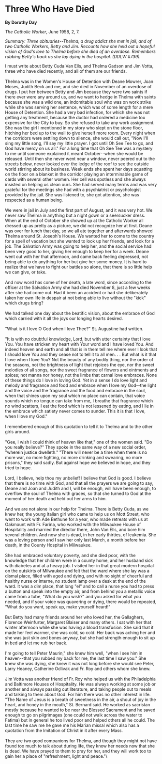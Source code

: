Three Who Have Died
===================

**By Dorothy Day**

*The Catholic Worker*, June 1958, 2, 7.

*Summary: Three obituaries--Thelma, a drug addict she met in jail, and
of two Catholic Workers, Betty and Jim. Recounts how she held out a
hopeful vision of God's love to Thelma before she died of an overdose.
Remembers rubbing Betty's back as she lay dying in the hospital. (DDLW
\#739).*

I must write about Betty Cuda Van Ells, and Thelma Gadson and Jim Votta,
three who have died recently, and all of them are our friends.\
 \
 Thelma was in the Women's House of Detention with Deane Mowrer, Joan
Moses, Judith Beck and me, and she died in November of an overdose of
drugs. I put her between Betty and Jim because they were two saints if
there ever were any around us, and we want to hedge in Thelma with
saints because she was a wild one, an indomitable soul who was on work
strike while she was serving her sentence, which was of some length for
a mere House of Detention. She had a very bad infection, for which she
was not getting any treatment, because the doctor had ordered a medicine
too expensive for the City to buy. So she refused to take any work
assignment. She was the girl I mentioned in my story who slept on the
stone floor, hitching her bed up to the wall to give herself more room.
Every night when the corridors were settling down to silence, she would
call out, "Now I'll sing my little song, I'll say my little prayer. I
got until Oh See Tee to go, and God have mercy on us all." For a long
time that Oh See Tee was a mystery to me until someone explained it
meant October--when she would be released. Until then she never went
near a window, never peered out to the streets below, never looked over
the ledge of the roof to see the outside world stirring about its
business. Week ends she spent her days squatting on the floor on a
blanket in the corridor playing an interminable game of cards with
several other women. Her cell was spotless and she always insisted on
helping us clean ours. She had served many terms and was very grateful
for the meetings she had with a psychiatrist or psychologist provided by
the jail. She was listened to, she got attention, she was respected as a
human being.\
 \
 We were in jail in July and the first part of August, and it was very
hot. We never saw Thelma in anything but a night gown or a seersucker
dress. When at the end of October she showed up at the Catholic Worker
all dressed up as pretty as a picture, we did not recognize her at
first. Deane was over for lunch that day, so we all ate together and
afterwards showed Thelma around St. Joseph's House. We wanted her to
come to the country for a spell of vacation but she wanted to look up
her friends, and look for a job. The Salvation Army was going to help
her, and the social service had been very good to her, giving her enough
to keep her for a week. Deane went out with her that afternoon, and came
back feeling depressed, not being able to do anything for her but give
her some money. It is hard to realize that we have to fight our battles
so alone, that there is so little help we can give, or take.\
 \
 And now word has come of her death, a late word, since according to the
officer at the Salvation Army she had died November 8, just a few weeks
after she had come out. Had it been an accident or had she deliberately
taken her own life in despair at not being able to live without the
"kick" which drugs bring?\
 \
 We had talked one day about the beatific vision, about the embrace of
God which carried with it all the joys our longing hearts desired. \
 \
 "What is it I love O God when I love Thee?" St. Augustine had written.\
 \
 "It is with no doubtful knowledge, Lord, but with utter certainty that
I love You. You have stricken my heart with Your word and I have loved
You. And indeed heaven and earth and all that is in them tell me where
ever I look that I should love You and they cease not to tell it to all
men. . . But what is it that I love when I love You? Not the beauty of
any bodily thing, nor the order of the seasons, not the brightness of
light that rejoices the eye, nor the sweet melodies of all songs, nor
the sweet fragrance of flowers and ointments and spices; not manna nor
honey, not the limbs that carnal love embraces. None of these things do
I love in loving God. Yet in a sense I do love light and melody and
fragrance and food and embrace when I love my God--the light and the
voice and the fragrance and the food and embrace in the soul, when that
shines upon my soul which no place can contain, that voice sounds which
no tongue can take from me, I breathe that fragrance which no wind
scatters, I eat the food which is not lessened by eating, and I lie in
the embrace which satiety never comes to sunder. This it is that I love,
when I love my God."\
 \
 I remembered enough of this quotation to tell it to Thelma and to the
other girls around.\
 \
 "Gee, I wish I could think of heaven like that," one of the women said.
"Do you really believe?" They spoke in the same way of a new social
order, "wherein justice dwelleth." "There will never be a time when
there is no more war, no more fighting, no more drinking and swearing,
no more prisons," they said sadly. But against hope we believed in hope,
and they tried to hope.\
 \
 Lord, I believe, help thou my unbelief! I believe that God is good. I
believe that there is no time with God, and that all the prayers we are
going to say, Deane and Joan and Judith and I, will be enough, will have
been enough, to overflow the soul of Thelma with graces, so that she
turned to God at the moment of her death and held out her arms to him.\
 \
 And we are not alone in our help for Thelma. There is Betty Cuda, as we
knew her, the young Italian girl who came to help us on Mott Street, who
went to work with Ade Bethune for a year, who made retreats with us at
Oakmount with Fr. Farina, who worked with the Milwaukee House of
Hospitality and married the director there, John Van Ells, and bore him
several children. And now she is dead, in her early thirties, of
leukemia. She was a loving person and I saw her only last March, a month
before her death, in the County Hospital in Milwaukee.\
 \
 She had embraced voluntary poverty, and she died poor, with the
knowledge that her children were in a county home, and her husband sick
with diabetes and at a heavy job. I visited her in that great modern
hospital on the outskirts of Milwaukee and felt that the ward where she
lay was a dismal place, filled with aged and dying, and with no sight of
cheerful and healthy nurse or interne, no student lamp over a desk at
the end of the ward. It was a dim place, that long "el" and to call a
nurse you had to press a button and speak into the empty air, and from
behind you a metallic voice came from a tube, "What do you wish?" and
you asked for what you needed, and if your voice was quavering or dying,
there would be repeated, "What do you want, speak up, make yourself
heard!"\
 \
 But Betty had many friends around her who loved her, the Gallaghers,
Florence Weinfurter, Margaret Blaiser and many others. I sat with her
that winter afternoon while she was having a blood transfusion. She said
that it made her feel warmer, she was cold, so cold. Her back was aching
her and she was just skin and bones anyway, but she had strength enough
to sit up in bed and let me rub her back.\
 \
 I'm going to tell Peter Maurin," she knew him well, "when I see him in
heaven--that you rubbed my back for me, the last time I saw you." She
knew she was dying, she knew it was not long before she would see Peter,
Larry Heaney, Catherine Odlivak and Fr. Roy and others whom she knew.\
 \
 Jim Votta was another friend of Fr. Roy who helped us with the
Philadelphia and Baltimore Houses of Hospitality. He was always working
at some job or another and always passing out literature, and taking
people out to meals and talking to them about God. For him there was no
other interest in life. "The Name of Jesus is a breath of sweetness in
the air, a shout of joy in the heart, and honey in the mouth," St.
Bernard said. He worked as sacristan mostly because he wanted to be near
the Blessed Sacrament and he saved enough to go on pilgrimages (one
could not walk across the water to Fatima) but in general he too lived
poor and helped others all he could. The last time he saw me he gave me
his Marian missal which also has a quotation from the Imitation of
Christ in it after every Mass. \
 \
 They are two good companions for Thelma, and though they might not have
found too much to talk about during life, they know her needs now that
she is dead. We have prayed to them to pray for her, and they will work
too to gain her a place of "refreshment, light and peace."\

